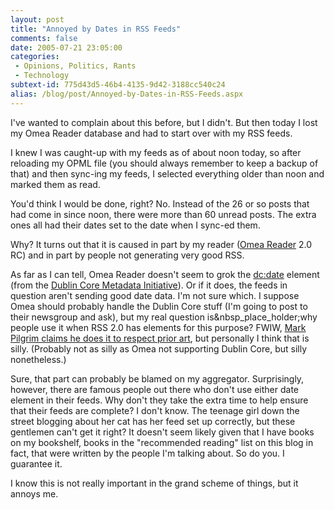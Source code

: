 ```yaml
---
layout: post
title: "Annoyed by Dates in RSS Feeds"
comments: false
date: 2005-07-21 23:05:00
categories:
 - Opinions, Politics, Rants
 - Technology
subtext-id: 775d43d5-46b4-4135-9d42-3188cc540c24
alias: /blog/post/Annoyed-by-Dates-in-RSS-Feeds.aspx
---
```



I've wanted to complain about this before, but I didn't. But then today I lost my Omea Reader database and had to start over with my RSS feeds.

I knew I was caught-up with my feeds as of about noon today, so after reloading my OPML file (you should always remember to keep a backup of that) and then sync-ing my feeds, I selected everything older than noon and marked them as read.

You'd think I would be done, right? No. Instead of the 26 or so posts that had come in since noon, there were more than 60 unread posts. The extra ones all had their dates set to the date when I sync-ed them.

Why? It turns out that it is caused in part by my reader ([Omea Reader](http://www.jetbrains.com/omea) 2.0 RC) and in part by people not generating very good RSS.

As far as I can tell, Omea Reader doesn't seem to grok the <dc:date> element (from the [Dublin Core Metadata Initiative](http://dublincore.org/)). Or if it does, the feeds in question aren't sending good date data. I'm not sure which. I suppose Omea should probably handle the Dublin Core stuff (I'm going to post to their newsgroup and ask), but my real question is&nbsp_place_holder;why people use it when RSS 2.0 has elements for this purpose? FWIW, [Mark Pilgrim claims he does it to respect prior art](http://diveintomark.org/archives/2003/06/21/history_of_rss_date_formats), but personally I think that is silly. (Probably not as silly as Omea not supporting Dublin Core, but silly nonetheless.)

Sure, that part can probably be blamed on my aggregator. Surprisingly, however, there are famous people out there who don't use either date element in their feeds. Why don't they take the extra time to help ensure that their feeds are complete? I don't know. The teenage girl down the street blogging about her cat has her feed set up correctly, but these gentlemen can't get it right? It doesn't seem likely given that I have books on my bookshelf, books in the "recommended reading" list on this blog in fact, that were written by the people I'm talking about. So do you. I guarantee it. 

I know this is not really important in the grand scheme of things, but it annoys me.
